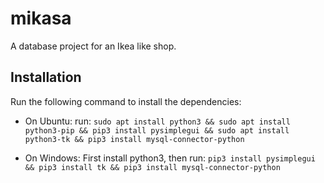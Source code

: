 # mikasa
A database project for an Ikea like shop.

## Installation
Run the following command to install the dependencies:

* On Ubuntu: run: `sudo apt install python3 && sudo apt install python3-pip && pip3 install pysimplegui && sudo apt install python3-tk && pip3 install mysql-connector-python`

* On Windows: First install python3, then run: `pip3 install pysimplegui && pip3 install tk && pip3 install mysql-connector-python`